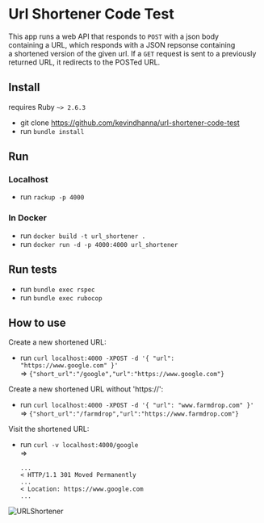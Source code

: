 # Url Shortener Code Test
This app runs a web API that responds to `POST` with a json body  
containing a URL, which responds with a JSON repsonse containing  
a shortened version of the given url.
If a `GET` request is sent to a previously returned URL, it redirects
to the POSTed URL.
  
## Install
requires Ruby `~> 2.6.3`
  
- git clone https://github.com/kevindhanna/url-shortener-code-test
- run `bundle install`
  
## Run
### Localhost
  
- run `rackup -p 4000`
  
### In Docker
  
- run `docker build -t url_shortener .`
- run `docker run -d -p 4000:4000 url_shortener`

## Run tests
  
- run `bundle exec rspec`
- run `bundle exec rubocop`

## How to use
  
Create a new shortened URL:
- run `curl localhost:4000 -XPOST -d '{ "url": "https://www.google.com" }'`  
  => `{"short_url":"/google","url":"https://www.google.com"}`
  
Create a new shortened URL without 'https://':
- run `curl localhost:4000 -XPOST -d '{ "url": "www.farmdrop.com" }'`  
  => `{"short_url":"/farmdrop","url":"https://www.farmdrop.com"}`

Visit the shortened URL:
- run `curl -v localhost:4000/google`  
  => 
  ```
  ...
  < HTTP/1.1 301 Moved Permanently
  ...
  < Location: https://www.google.com
  ...
  ```
![URLShortener](https://i.imgur.com/EaWDGdW.png)
